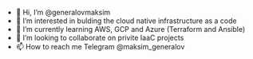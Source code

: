 - 👋 Hi, I’m @generalovmaksim
- 👀 I’m interested in bulding the cloud native infrastructure as a code
- 🌱 I’m currently learning AWS, GCP and Azure (Terraform and Ansible)
- 💞️ I’m looking to collaborate on privite IaaC projects
- 📫 How to reach me Telegram @maksim_generalov

<!---
generalovmaksim/generalovmaksim is a ✨ special ✨ repository because its `README.md` (this file) appears on your GitHub profile.
You can click the Preview link to take a look at your changes.
--->
